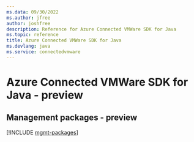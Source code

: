 ```yaml
---
ms.data: 09/30/2022
ms.author: jfree
author: joshfree
description: Reference for Azure Connected VMWare SDK for Java
ms.topic: reference
title: Azure Connected VMWare SDK for Java
ms.devlang: java
ms.service: connectedvmware
---
```

# Azure Connected VMWare SDK for Java - preview

## Management packages - preview
[!INCLUDE [mgmt-packages](connected-vmware-mgmt-index.md)]